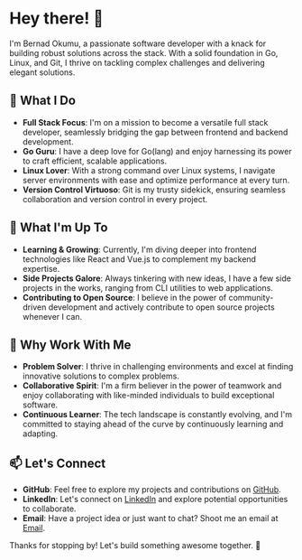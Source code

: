 # Hey there! 👋

I'm Bernad Okumu, a passionate software developer with a knack for building robust solutions across the stack. With a solid foundation in Go, Linux, and Git, I thrive on tackling complex challenges and delivering elegant solutions.

## 🚀 What I Do

- **Full Stack Focus**: I'm on a mission to become a versatile full stack developer, seamlessly bridging the gap between frontend and backend development.
- **Go Guru**: I have a deep love for Go(lang) and enjoy harnessing its power to craft efficient, scalable applications.
- **Linux Lover**: With a strong command over Linux systems, I navigate server environments with ease and optimize performance at every turn.
- **Version Control Virtuoso**: Git is my trusty sidekick, ensuring seamless collaboration and version control in every project.

## 💼 What I'm Up To

- **Learning & Growing**: Currently, I'm diving deeper into frontend technologies like React and Vue.js to complement my backend expertise.
- **Side Projects Galore**: Always tinkering with new ideas, I have a few side projects in the works, ranging from CLI utilities to web applications.
- **Contributing to Open Source**: I believe in the power of community-driven development and actively contribute to open source projects whenever I can.

## 🌟 Why Work With Me

- **Problem Solver**: I thrive in challenging environments and excel at finding innovative solutions to complex problems.
- **Collaborative Spirit**: I'm a firm believer in the power of teamwork and enjoy collaborating with like-minded individuals to build exceptional software.
- **Continuous Learner**: The tech landscape is constantly evolving, and I'm committed to staying ahead of the curve by continuously learning and adapting.

## 📫 Let's Connect

- **GitHub**: Feel free to explore my projects and contributions on [GitHub](https://github.com/bernotieno).
- **LinkedIn**: Let's connect on [LinkedIn](https://www.linkedin.com/in/yourlinkedinprofile) and explore potential opportunities to collaborate.
- **Email**: Have a project idea or just want to chat? Shoot me an email at [Email](bernadokumu1@gmail.com).

Thanks for stopping by! Let's build something awesome together. 🚀

